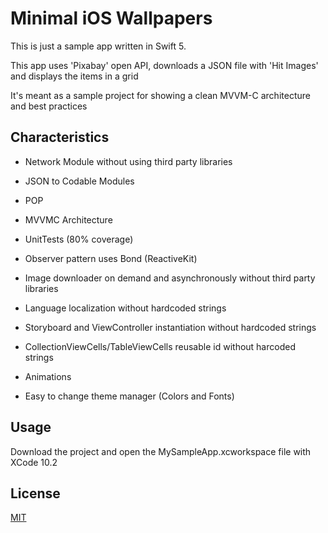 # Minimal iOS Wallpapers

This is just a sample app written in Swift 5. 

This app uses 'Pixabay' open API, downloads a JSON file with 'Hit Images' and displays the items in a grid

It's meant as a sample project for showing a clean MVVM-C architecture and best practices

## Characteristics
- Network Module without using third party libraries
- JSON to Codable Modules
- POP
- MVVMC Architecture
- UnitTests (80% coverage)
- Observer pattern uses Bond (ReactiveKit)
- Image downloader on demand and asynchronously without third party libraries

- Language localization without hardcoded strings
- Storyboard and ViewController instantiation without hardcoded strings
- CollectionViewCells/TableViewCells reusable id without harcoded strings
- Animations
- Easy to change theme manager (Colors and Fonts)

## Usage

Download the project and open the MySampleApp.xcworkspace file with XCode 10.2

## License
[MIT](https://choosealicense.com/licenses/mit/)
